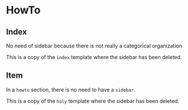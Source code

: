 # HowTo


## Index

No need of sidebar because there is not really
a categorical organization

This is a copy of the `index` template where
the sidebar has been deleted.

## Item
In a `howto` section, there is no need
to have a `sidebar`.

This is a copy of the `holy` template where
the sidebar has been deleted.
